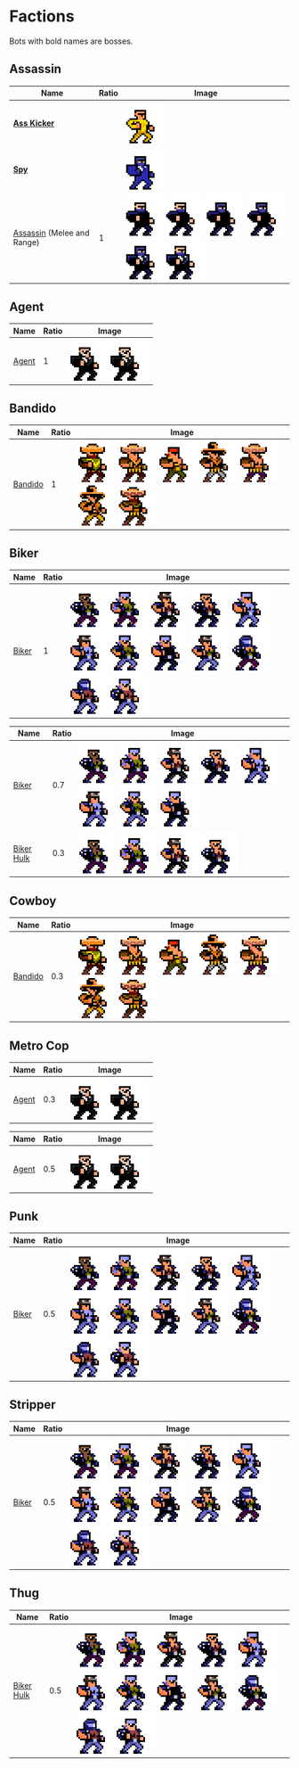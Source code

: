 # Factions

Bots with bold names are bosses.

## Assassin

| Name                         | Ratio | Image                                                                                     |
| ---------------------------- | ----- | ----------------------------------------------------------------------------------------- |
| **[Ass Kicker]**             |       | ![_AssKicker]                                                                             |
| **[Spy]**                    |       | ![_spy]                                                                                   |
| [Assassin] (Melee and Range) | 1     | ![_Assassin_1] ![_Assassin_2] ![_Assassin_3] ![_Assassin_4] ![_Assassin_5] ![_Assassin_6] |

## Agent

| Name    | Ratio | Image                   |
| ------- | ----- | ----------------------- |
| [Agent] | 1     | ![_Agent_1] ![_Agent_2] |

## Bandido

| Name      | Ratio | Image                                                                                             |
| --------- | ----- | ------------------------------------------------------------------------------------------------- |
| [Bandido] | 1     | ![_Bandido_1] ![_Bandido_2] ![_Bandido_3] ![_Bandido_4] ![_Bandido_5] ![_Bandido_6] ![_Bandido_7] |

## Biker

| Name    | Ratio | Image                                                                                                                                              |
| ------- | ----- | -------------------------------------------------------------------------------------------------------------------------------------------------- |
| [Biker] | 1     | ![_Biker_1] ![_Biker_2] ![_Biker_3] ![_Biker_4] ![_Biker_5] ![_Biker_6] ![_Biker_7] ![_Biker_8] ![_Biker_9] ![_Biker_10] ![_Biker_11] ![_Biker_12] |

| Name         | Ratio | Image                                                                                           |
| ------------ | ----- | ----------------------------------------------------------------------------------------------- |
| [Biker]      | 0.7   | ![_Biker_1] ![_Biker_2] ![_Biker_3] ![_Biker_4] ![_Biker_5] ![_Biker_6] ![_Biker_7] ![_Biker_8] |
| [Biker Hulk] | 0.3   | ![_Biker_1] ![_Biker_2] ![_Biker_3] ![_Biker_4]                                                 |

## Cowboy

| Name      | Ratio | Image                                                                                             |
| --------- | ----- | ------------------------------------------------------------------------------------------------- |
| [Bandido] | 0.3   | ![_Bandido_1] ![_Bandido_2] ![_Bandido_3] ![_Bandido_4] ![_Bandido_5] ![_Bandido_6] ![_Bandido_7] |

## Metro Cop

| Name    | Ratio | Image                   |
| ------- | ----- | ----------------------- |
| [Agent] | 0.3   | ![_Agent_1] ![_Agent_2] |

| Name    | Ratio | Image                   |
| ------- | ----- | ----------------------- |
| [Agent] | 0.5   | ![_Agent_1] ![_Agent_2] |

## Punk

| Name    | Ratio | Image                                                                                                                                              |
| ------- | ----- | -------------------------------------------------------------------------------------------------------------------------------------------------- |
| [Biker] | 0.5   | ![_Biker_1] ![_Biker_2] ![_Biker_3] ![_Biker_4] ![_Biker_5] ![_Biker_6] ![_Biker_7] ![_Biker_8] ![_Biker_9] ![_Biker_10] ![_Biker_11] ![_Biker_12] |

## Stripper

| Name    | Ratio | Image                                                                                                                                              |
| ------- | ----- | -------------------------------------------------------------------------------------------------------------------------------------------------- |
| [Biker] | 0.5   | ![_Biker_1] ![_Biker_2] ![_Biker_3] ![_Biker_4] ![_Biker_5] ![_Biker_6] ![_Biker_7] ![_Biker_8] ![_Biker_9] ![_Biker_10] ![_Biker_11] ![_Biker_12] |

## Thug

| Name         | Ratio | Image                                                                                                                                              |
| ------------ | ----- | -------------------------------------------------------------------------------------------------------------------------------------------------- |
| [Biker Hulk] | 0.5   | ![_Biker_1] ![_Biker_2] ![_Biker_3] ![_Biker_4] ![_Biker_5] ![_Biker_6] ![_Biker_7] ![_Biker_8] ![_Biker_9] ![_Biker_10] ![_Biker_11] ![_Biker_12] |

<!-- bot types -->

<!-- assassin -->

[assassin]: ../README.md#assassin-melee
[_assassin_1]: ./Images/Assassin_1.png
[_assassin_2]: ./Images/Assassin_2.png
[_assassin_3]: ./Images/Assassin_3.png
[_assassin_4]: ./Images/Assassin_4.png
[_assassin_5]: ./Images/Assassin_5.png
[_assassin_6]: ./Images/Assassin_6.png

<!-- Agent -->

[agent]: ../README.md#agent
[_agent_1]: ./Images/Agent_1.png
[_agent_2]: ./Images/Agent_2.png

<!-- AssKicker -->

[ass kicker]: ../README.md#ass-kicker
[_asskicker]: ./Images/AssKicker.png

<!-- bandido -->

[bandido]: ../README.md#bandido
[_bandido_1]: ./Images/bandido_1.png
[_bandido_2]: ./Images/bandido_2.png
[_bandido_3]: ./Images/bandido_3.png
[_bandido_4]: ./Images/bandido_4.png
[_bandido_5]: ./Images/bandido_5.png
[_bandido_6]: ./Images/bandido_6.png
[_bandido_7]: ./Images/bandido_7.png

<!-- biker -->

[biker]: ../README.md#biker
[biker hulk]: ../README.md#biker-hulk
[_biker_1]: ./Images/biker_1.png
[_biker_2]: ./Images/biker_2.png
[_biker_3]: ./Images/biker_3.png
[_biker_4]: ./Images/biker_4.png
[_biker_5]: ./Images/biker_5.png
[_biker_6]: ./Images/biker_6.png
[_biker_7]: ./Images/biker_7.png
[_biker_8]: ./Images/biker_8.png
[_biker_9]: ./Images/biker_9.png
[_biker_10]: ./Images/biker_10.png
[_biker_11]: ./Images/biker_11.png
[_biker_12]: ./Images/biker_12.png

<!-- Spy -->

[spy]: ../README.md#spy
[_spy]: ./Images/Spy.png
